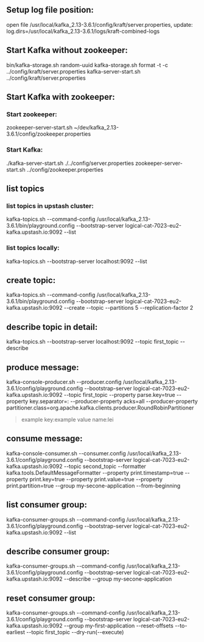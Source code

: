 ## Setup log file position:
open file /usr/local/kafka_2.13-3.6.1/config/kraft/server.properties, update:
log.dirs=/usr/local/kafka_2.13-3.6.1/logs/kraft-combined-logs

## Start Kafka without zookeeper:
bin/kafka-storage.sh random-uuid
kafka-storage.sh format -t <uuid> -c ../config/kraft/server.properties
kafka-server-start.sh ../config/kraft/server.properties

## Start Kafka with zookeeper:
### Start zookeeper:
zookeeper-server-start.sh ~/dev/kafka_2.13-3.6.1/config/zookeeper.properties
### Start Kafka:
./kafka-server-start.sh ./../config/server.properties
zookeeper-server-start.sh ../config/zookeeper.properties 

## list topics
### list topics in upstash cluster:
kafka-topics.sh --command-config /usr/local/kafka_2.13-3.6.1/bin/playground.config --bootstrap-server logical-cat-7023-eu2-kafka.upstash.io:9092 --list
### list topics locally:
kafka-topics.sh --bootstrap-server localhost:9092 --list

## create topic:
kafka-topics.sh --command-config /usr/local/kafka_2.13-3.6.1/bin/playground.config --bootstrap-server logical-cat-7023-eu2-kafka.upstash.io:9092 --create --topic <topic-name> --partitions 5 --replication-factor 2

## describe topic in detail:
kafka-topics.sh --bootstrap-server localhost:9092 --topic first_topic --describe

## produce message:
kafka-console-producer.sh --producer.config /usr/local/kafka_2.13-3.6.1/config/playground.config --bootstrap-server logical-cat-7023-eu2-kafka.upstash.io:9092 --topic first_topic --property parse.key=true --property key.separator=: --producer-property acks=all --producer-property partitioner.class=org.apache.kafka.clients.producer.RoundRobinPartitioner
>example key:example value
>name:lei

## consume message:
kafka-console-consumer.sh --consumer.config /usr/local/kafka_2.13-3.6.1/config/playground.config --bootstrap-server logical-cat-7023-eu2-kafka.upstash.io:9092 --topic second_topic --formatter kafka.tools.DefaultMessageFormatter --property print.timestamp=true --property print.key=true --property print.value=true --property print.partition=true   --group my-secone-application --from-beginning

## list consumer group:
kafka-consumer-groups.sh --command-config /usr/local/kafka_2.13-3.6.1/config/playground.config --bootstrap-server logical-cat-7023-eu2-kafka.upstash.io:9092 --list

## describe consumer group:
kafka-consumer-groups.sh --command-config /usr/local/kafka_2.13-3.6.1/config/playground.config --bootstrap-server logical-cat-7023-eu2-kafka.upstash.io:9092 --describe --group my-secone-application

## reset consumer group:
kafka-consumer-groups.sh --command-config /usr/local/kafka_2.13-3.6.1/config/playground.config --bootstrap-server logical-cat-7023-eu2-kafka.upstash.io:9092 --group my-first-application --reset-offsets --to-earliest --topic first_topic --dry-run(--execute)